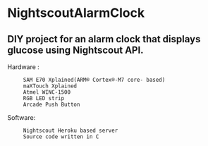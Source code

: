 # NightscoutAlarmClock

## DIY project for an alarm clock that displays glucose using Nightscout API.


Hardware : 

         SAM E70 Xplained(ARM® Cortex®-M7 core- based)
         maXTouch Xplained
         Atmel WINC-1500
         RGB LED strip
         Arcade Push Button
         
         
Software:
         
         Nightscout Heroku based server
         Source code written in C
         
         
         
         
